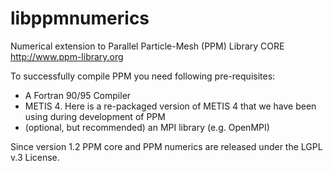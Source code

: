 libppmnumerics
==============

Numerical extension to Parallel Particle-Mesh (PPM) Library CORE 
http://www.ppm-library.org 

To successfully compile PPM you need following pre-requisites:

* A Fortran 90/95 Compiler
* METIS 4. Here is a re-packaged version of METIS 4 that we have been using during development of PPM
* (optional, but recommended) an MPI library (e.g. OpenMPI)

Since version 1.2 PPM core and PPM numerics are released under the LGPL v.3 License.


